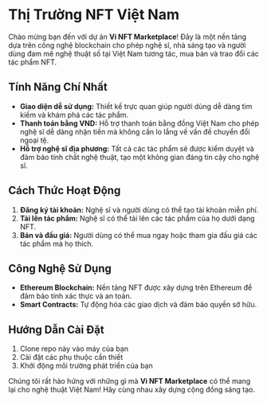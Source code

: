 # Thị Trường NFT Việt Nam

Chào mừng bạn đến với dự án **Vi NFT Marketplace**! Đây là một nền tảng dựa trên công nghệ blockchain cho phép nghệ sĩ, nhà sáng tạo và người dùng đam mê nghệ thuật số tại Việt Nam tương tác, mua bán và trao đổi các tác phẩm NFT.

## Tính Năng Chí Nhất
- **Giao diện dễ sử dụng:** Thiết kế trực quan giúp người dùng dễ dàng tìm kiếm và khám phá các tác phẩm.
- **Thanh toán bằng VND:** Hỗ trợ thanh toán bằng đồng Việt Nam cho phép nghệ sĩ dễ dàng nhận tiền mà không cần lo lắng về vấn đề chuyển đổi ngoại tệ.
- **Hỗ trợ nghệ sĩ địa phương:** Tất cả các tác phẩm sẽ được kiểm duyệt và đảm bảo tính chất nghệ thuật, tạo một không gian đáng tin cậy cho nghệ sĩ.

## Cách Thức Hoạt Động
1. **Đăng ký tài khoản:** Nghệ sĩ và người dùng có thể tạo tài khoản miễn phí.
2. **Tải lên tác phẩm:** Nghệ sĩ có thể tải lên các tác phẩm của họ dưới dạng NFT.
3. **Bán và đấu giá:** Người dùng có thể mua ngay hoặc tham gia đấu giá các tác phẩm mà họ thích.

## Công Nghệ Sử Dụng
- **Ethereum Blockchain:** Nền tảng NFT được xây dựng trên Ethereum để đảm bảo tính xác thực và an toàn.
- **Smart Contracts:** Tự động hóa các giao dịch và đảm bảo quyền sở hữu.

## Hướng Dẫn Cài Đặt
1. Clone repo này vào máy của bạn
2. Cài đặt các phụ thuộc cần thiết
3. Khởi động môi trường phát triển của bạn

Chúng tôi rất hào hứng với những gì mà **Vi NFT Marketplace** có thể mang lại cho nghệ thuật Việt Nam! Hãy cùng nhau xây dựng cộng đồng sáng tạo.
